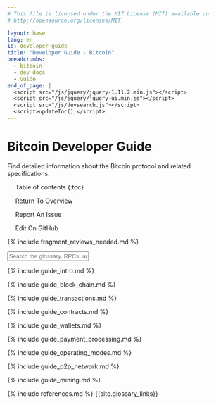 ```yaml
---
# This file is licensed under the MIT License (MIT) available on
# http://opensource.org/licenses/MIT.

layout: base
lang: en
id: developer-guide
title: "Developer Guide - Bitcoin"
breadcrumbs:
  - bitcoin
  - dev docs
  - Guide
end_of_page: |
  <script src="/js/jquery/jquery-1.11.2.min.js"></script>
  <script src="/js/jquery/jquery-ui.min.js"></script>
  <script src="/js/devsearch.js"></script>
  <script>updateToc();</script>
---
```

<link rel="stylesheet" href="/css/jquery-ui.min.css">

# Bitcoin Developer Guide

<p class="summary">Find detailed information about the Bitcoin protocol and related specifications.</p>

<div markdown="1" id="toc" class="toc"><div markdown="1">

* Table of contents
{:toc}

<ul class="goback"><li><a href="/en/developer-documentation">Return To Overview</a></li></ul>
<ul class="reportissue"><li><a href="https://github.com/bitcoin-dot-org/bitcoin.org/issues/new" onmouseover="updateIssue(event);">Report An Issue</a></li></ul>
<ul class="editsource"><li><a href="https://github.com/bitcoin-dot-org/bitcoin.org/tree/master/_includes" onmouseover="updateSource(event);">Edit On GitHub</a></li></ul>

</div></div>

<div markdown="1" class="toccontent">

<!-- includes should be separated by an empty line to prevent a
paragraph at the end of one file from breaking the heading at the start
of the following file. -->

{% include fragment_reviews_needed.md %}

<input id="glossary_term" class="glossary_term" placeholder="Search the glossary, RPCs, and more">

{% include guide_intro.md %}

{% include guide_block_chain.md %}

{% include guide_transactions.md %}

{% include guide_contracts.md %}

{% include guide_wallets.md %}

{% include guide_payment_processing.md %}

{% include guide_operating_modes.md %}

{% include guide_p2p_network.md %}

{% include guide_mining.md %}

{% include references.md %}
{{site.glossary_links}}

</div>
